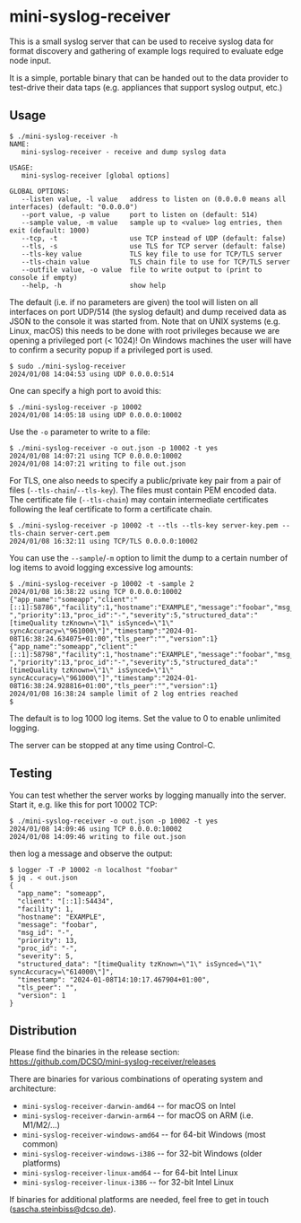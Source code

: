 # mini-syslog-receiver

This is a small syslog server that can be used to receive syslog data for format
discovery and gathering of example logs required to evaluate edge node input.

It is a simple, portable binary that can be handed out to the data provider to
test-drive their data taps (e.g. appliances that support syslog output, etc.)

## Usage
```
$ ./mini-syslog-receiver -h
NAME:
   mini-syslog-receiver - receive and dump syslog data

USAGE:
   mini-syslog-receiver [global options] 

GLOBAL OPTIONS:
   --listen value, -l value   address to listen on (0.0.0.0 means all interfaces) (default: "0.0.0.0")
   --port value, -p value     port to listen on (default: 514)
   --sample value, -m value   sample up to <value> log entries, then exit (default: 1000)
   --tcp, -t                  use TCP instead of UDP (default: false)
   --tls, -s                  use TLS for TCP server (default: false)
   --tls-key value            TLS key file to use for TCP/TLS server
   --tls-chain value          TLS chain file to use for TCP/TLS server
   --outfile value, -o value  file to write output to (print to console if empty)
   --help, -h                 show help
```

The default (i.e. if no parameters are given) the tool will listen on all
interfaces on port UDP/514 (the syslog default) and dump received data as JSON
to the console it was started from. Note that on UNIX systems (e.g. Linux,
macOS) this needs to be done with root privileges because we are opening a
privileged port (< 1024)! On Windows machines the user will have to confirm a
security popup if a privileged port is used.

```
$ sudo ./mini-syslog-receiver
2024/01/08 14:04:53 using UDP 0.0.0.0:514
```

One can specify a high port to avoid this:

```
$ ./mini-syslog-receiver -p 10002
2024/01/08 14:05:18 using UDP 0.0.0.0:10002
```

Use the `-o` parameter to write to a file:
```
$ ./mini-syslog-receiver -o out.json -p 10002 -t yes
2024/01/08 14:07:21 using TCP 0.0.0.0:10002
2024/01/08 14:07:21 writing to file out.json
```

For TLS, one also needs to specify a public/private key pair from a pair of
files (`--tls-chain`/`--tls-key`). The files must contain PEM encoded data. The
certificate file (`--tls-chain`) may contain intermediate certificates following
the leaf certificate to form a certificate chain.

```
$ ./mini-syslog-receiver -p 10002 -t --tls --tls-key server-key.pem --tls-chain server-cert.pem 
2024/01/08 16:32:11 using TCP/TLS 0.0.0.0:10002
```

You can use the `--sample`/`-m` option to limit the dump to a certain number of
log items to avoid logging excessive log amounts:

```
$ ./mini-syslog-receiver -p 10002 -t -sample 2
2024/01/08 16:38:22 using TCP 0.0.0.0:10002
{"app_name":"someapp","client":"[::1]:58786","facility":1,"hostname":"EXAMPLE","message":"foobar","msg_id":"-","priority":13,"proc_id":"-","severity":5,"structured_data":"[timeQuality tzKnown=\"1\" isSynced=\"1\" syncAccuracy=\"961000\"]","timestamp":"2024-01-08T16:38:24.634075+01:00","tls_peer":"","version":1}
{"app_name":"someapp","client":"[::1]:58798","facility":1,"hostname":"EXAMPLE","message":"foobar","msg_id":"-","priority":13,"proc_id":"-","severity":5,"structured_data":"[timeQuality tzKnown=\"1\" isSynced=\"1\" syncAccuracy=\"961000\"]","timestamp":"2024-01-08T16:38:24.928816+01:00","tls_peer":"","version":1}
2024/01/08 16:38:24 sample limit of 2 log entries reached
$
```
The default is to log 1000 log items. Set the value to 0 to enable unlimited
logging.

The server can be stopped at any time using Control-C.

## Testing

You can test whether the server works by logging manually into the server. Start
it, e.g. like this for port 10002 TCP:

```
$ ./mini-syslog-receiver -o out.json -p 10002 -t yes
2024/01/08 14:09:46 using TCP 0.0.0.0:10002
2024/01/08 14:09:46 writing to file out.json
```

then log a message and observe the output:

```
$ logger -T -P 10002 -n localhost "foobar" 
$ jq . < out.json
{
  "app_name": "someapp",
  "client": "[::1]:54434",
  "facility": 1,
  "hostname": "EXAMPLE",
  "message": "foobar",
  "msg_id": "-",
  "priority": 13,
  "proc_id": "-",
  "severity": 5,
  "structured_data": "[timeQuality tzKnown=\"1\" isSynced=\"1\" syncAccuracy=\"614000\"]",
  "timestamp": "2024-01-08T14:10:17.467904+01:00",
  "tls_peer": "",
  "version": 1
}
```

## Distribution

Please find the binaries in the release section:
https://github.com/DCSO/mini-syslog-receiver/releases

There are binaries for various combinations of operating system and
architecture:

* `mini-syslog-receiver-darwin-amd64` -- for macOS on Intel
* `mini-syslog-receiver-darwin-arm64` -- for macOS on ARM (i.e. M1/M2/...)
* `mini-syslog-receiver-windows-amd64` -- for 64-bit Windows (most common)
* `mini-syslog-receiver-windows-i386` -- for 32-bit Windows (older platforms)
* `mini-syslog-receiver-linux-amd64` -- for 64-bit Intel Linux
* `mini-syslog-receiver-linux-i386` -- for 32-bit Intel Linux

If binaries for additional platforms are needed, feel free to get in touch
(sascha.steinbiss@dcso.de).

